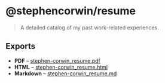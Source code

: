 # @stephencorwin/resume

> A detailed catalog of my past work-related experiences.

## Exports
- **PDF** &ndash; [stephen-corwin_resume.pdf](export/stephen-corwin_resume.pdf)
- **HTML** &ndash; [stephen-corwin_resume.html](export/stephen-corwin_resume.html)
- **Markdown** &ndash; [stephen-corwin_resume.md](export/stephen-corwin_resume.md)